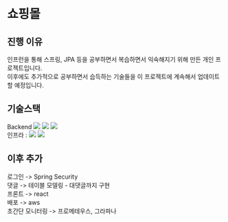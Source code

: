 <h1>쇼핑몰</h1>
<h2>진행 이유</h2>
인프런을 통해 스프링, JPA 등을 공부하면서 복습하면서 익숙해지기 위해 만든 개인 프로젝트입니다.<br/>
이후에도 추가적으로 공부하면서 습득하는 기술들을 이 프로젝트에 계속해서 업데이트 할 예정입니다.<br/>
<h2>기술스택</h2>
<div>
Backend <img src="https://img.shields.io/badge/-SpringBoot-%23%236DB33F"> <img src="https://img.shields.io/badge/-JPA-%236DB33F"> <img src="https://img.shields.io/badge/-QueryDsl-0289CF"><br/>
</div>
<div>
인프라 : <img src="https://img.shields.io/badge/-MySql-%234479A1"> <img src="https://img.shields.io/badge/-Git-%23F05032"><br/>
</div>
<h2>이후 추가</h2>
<div>
로그인 -> Spring Security <br />
댓글 -> 테이블 모델링 - 대댓글까지 구현 <br />
프론트 -> react <br />
배포 -> aws <br />
초간단 모니터링 -> 프로메테우스, 그라파나<br />
</div>